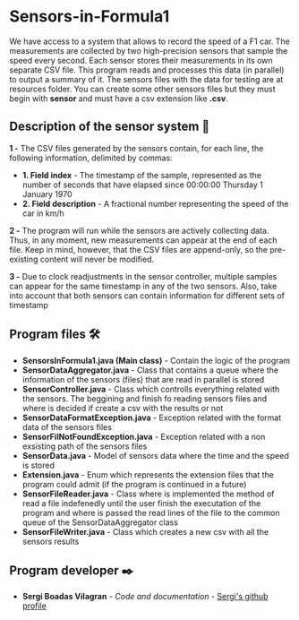 # Sensors-in-Formula1

 We have access to a system that allows to record the speed of a F1 car. The measurements are collected by two high-precision sensors that sample the speed every second. Each sensor stores their measurements in its own separate CSV file. This program reads and processes this data (in parallel) to output a summary of it.
 The sensors files with the data for testing are at resources folder. You can create some other sensors files but they must begin with **sensor** and must have a csv extension like **.csv**.


## Description of the sensor system 📖

**1 -** The CSV files generated by the sensors contain, for each line, the following information, delimited by commas:
* **1. Field index** - The timestamp of the sample, represented as the number of seconds that have elapsed since 00:00:00 Thursday 1 January 1970
* **2. Field description** - A fractional number representing the speed of the car in km/h 

**2 -** The program will run while the sensors are actively collecting data. Thus, in any moment, new measurements can appear at the end of each file. Keep in mind, however, that the CSV files are append-only, so the pre-existing content will never be modified. 

**3 -** Due to clock readjustments in the sensor controller, multiple samples can appear for the same timestamp in any of the two sensors. Also, take into account that both sensors can contain information for different sets of timestamp


## Program files 🛠️

* **SensorsInFormula1.java (Main class)** - Contain the logic of the program
* **SensorDataAggregator.java** - Class that contains a queue where the information of the sensors (files) that are read in parallel is stored
* **SensorController.java** - Class which controlls everything related with the sensors. The beggining and finish fo reading sensors files and where is decided if create a csv with the results or not
* **SensorDataFormatException.java** - Exception related with the format data of the sensors files
* **SensorFilNotFoundException.java** - Exception related with a non exsisting path of the sensors files
* **SensorData.java** - Model of sensors data where the time and the speed is stored
* **Extension.java** - Enum which represents the extension files that the program could admit (if the program is continued in a future)
* **SensorFileReader.java** - Class where is implemented the method of read a file indefenedly until the user finish the executation of the program and where is passed the read lines of the file to the common queue of the SensorDataAggregator class
* **SensorFileWriter.java** - Class which creates a new csv with all the sensors results


## Program developer ✒️

* **Sergi Boadas Vilagran** - *Code and documentation* - [Sergi's github profile](https://github.com/Serk-KR)
 
